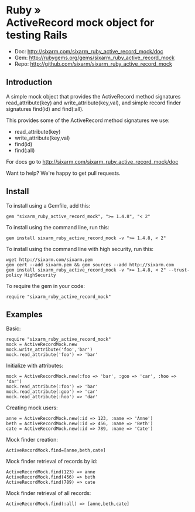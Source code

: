 # Ruby » <br> ActiveRecord mock object for testing Rails

* Doc: <http://sixarm.com/sixarm_ruby_active_record_mock/doc>
* Gem: <http://rubygems.org/gems/sixarm_ruby_active_record_mock>
* Repo: <http://github.com/sixarm/sixarm_ruby_active_record_mock>
<!--HEADER-SHUT-->


## Introduction

A simple mock object that provides the ActiveRecord method
signatures read_attribute(key) and write_attribute(key,val),
and simple record finder signatures find(id) and find(:all).

This provides some of the ActiveRecord method signatures we use:

  * read_attribute(key)
  * write_attribute(key,val)
  * find(id)
  * find(:all)

For docs go to <http://sixarm.com/sixarm_ruby_active_record_mock/doc>

Want to help? We're happy to get pull requests.


<!--INSTALL-OPEN-->

## Install

To install using a Gemfile, add this:

    gem "sixarm_ruby_active_record_mock", ">= 1.4.8", "< 2"

To install using the command line, run this:

    gem install sixarm_ruby_active_record_mock -v ">= 1.4.8, < 2"

To install using the command line with high security, run this:

    wget http://sixarm.com/sixarm.pem
    gem cert --add sixarm.pem && gem sources --add http://sixarm.com
    gem install sixarm_ruby_active_record_mock -v ">= 1.4.8, < 2" --trust-policy HighSecurity

To require the gem in your code:

    require "sixarm_ruby_active_record_mock"

<!--INSTALL-SHUT-->


## Examples

Basic:

    require "sixarm_ruby_active_record_mock"
    mock = ActiveRecordMock.new
    mock.write_attribute('foo','bar')
    mock.read_attribute('foo') => 'bar'

Initialize with attributes:

    mock = ActiveRecordMock.new(:foo => 'bar', :goo => 'car', :hoo => 'dar')
    mock.read_attribute(:foo') => 'bar'
    mock.read_attribute(:goo') => 'car'
    mock.read_attribute(:hoo') => 'dar'

Creating mock users:

    anne = ActiveRecordMock.new(:id => 123, :name => 'Anne')
    beth = ActiveRecordMock.new(:id => 456, :name => 'Beth')
    cate = ActiveRecordMock.new(:id => 789, :name => 'Cate')

Mock finder creation:

    ActiveRecordMock.find=[anne,beth,cate]

Mock finder retrieval of records by id:

    ActiveRecordMock.find(123) => anne
    ActiveRecordMock.find(456) => beth
    ActiveRecordMock.find(789) => cate

Mock finder retrieval of all records:

    ActiveRecordMock.find(:all) => [anne,beth,cate]
